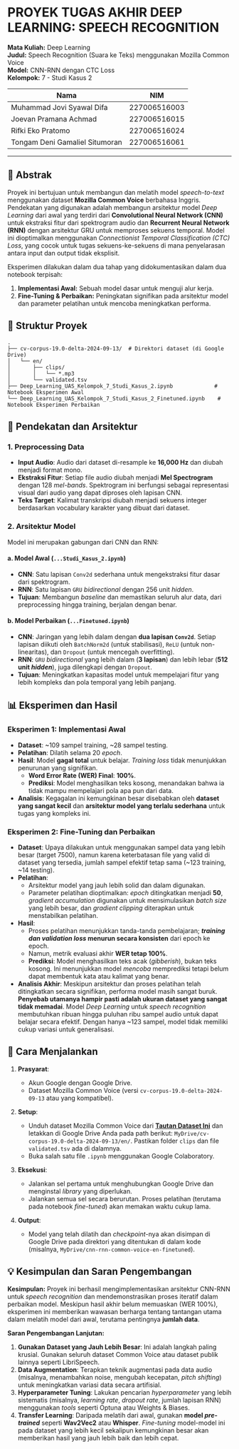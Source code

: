 # PROYEK TUGAS AKHIR DEEP LEARNING: SPEECH RECOGNITION

**Mata Kuliah:** Deep Learning  
**Judul:** Speech Recognition (Suara ke Teks) menggunakan Mozilla Common Voice  
**Model:** CNN-RNN dengan CTC Loss  
**Kelompok:** 7 - Studi Kasus 2

| Nama                            | NIM          |
| ------------------------------- | ------------ |
| Muhammad Jovi Syawal Difa       | 227006516003 |
| Joevan Pramana Achmad           | 227006516015 |
| Rifki Eko Pratomo               | 227006516024 |
| Tongam Deni Gamaliel Situmoran  | 227006516061 |

-----

## 📜 Abstrak

Proyek ini bertujuan untuk membangun dan melatih model *speech-to-text* menggunakan dataset **Mozilla Common Voice** berbahasa Inggris. Pendekatan yang digunakan adalah membangun arsitektur model *Deep Learning* dari awal yang terdiri dari **Convolutional Neural Network (CNN)** untuk ekstraksi fitur dari spektrogram audio dan **Recurrent Neural Network (RNN)** dengan arsitektur GRU untuk memproses sekuens temporal. Model ini dioptimalkan menggunakan *Connectionist Temporal Classification (CTC) Loss*, yang cocok untuk tugas sekuens-ke-sekuens di mana penyelarasan antara input dan output tidak eksplisit.

Eksperimen dilakukan dalam dua tahap yang didokumentasikan dalam dua notebook terpisah:

1.  **Implementasi Awal:** Sebuah model dasar untuk menguji alur kerja.
2.  **Fine-Tuning & Perbaikan:** Peningkatan signifikan pada arsitektur model dan parameter pelatihan untuk mencoba meningkatkan performa.

## 📁 Struktur Proyek

```
.
├── cv-corpus-19.0-delta-2024-09-13/  # Direktori dataset (di Google Drive)
│   └── en/
│       ├── clips/
│       │   └── *.mp3
│       └── validated.tsv
├── Deep_Learning_UAS_Kelompok_7_Studi_Kasus_2.ipynb             # Notebook Eksperimen Awal
└── Deep_Learning_UAS_Kelompok_7_Studi_Kasus_2_Finetuned.ipynb    # Notebook Eksperimen Perbaikan
```

## 🧠 Pendekatan dan Arsitektur

### 1\. Preprocessing Data

  - **Input Audio**: Audio dari dataset di-resample ke **16,000 Hz** dan diubah menjadi format mono.
  - **Ekstraksi Fitur**: Setiap file audio diubah menjadi **Mel Spectrogram** dengan 128 *mel-bands*. Spektrogram ini berfungsi sebagai representasi visual dari audio yang dapat diproses oleh lapisan CNN.
  - **Teks Target**: Kalimat transkripsi diubah menjadi sekuens integer berdasarkan vocabulary karakter yang dibuat dari dataset.

### 2\. Arsitektur Model

Model ini merupakan gabungan dari CNN dan RNN:

#### a. Model Awal (`...Studi_Kasus_2.ipynb`)

  - **CNN**: Satu lapisan `Conv2d` sederhana untuk mengekstraksi fitur dasar dari spektrogram.
  - **RNN**: Satu lapisan `GRU` *bidirectional* dengan 256 unit *hidden*.
  - **Tujuan**: Membangun *baseline* dan memastikan seluruh alur data, dari preprocessing hingga training, berjalan dengan benar.

#### b. Model Perbaikan (`...Finetuned.ipynb`)

  - **CNN**: Jaringan yang lebih dalam dengan **dua lapisan `Conv2d`**. Setiap lapisan diikuti oleh `BatchNorm2d` (untuk stabilisasi), `ReLU` (untuk non-linearitas), dan `Dropout` (untuk mencegah overfitting).
  - **RNN**: `GRU` *bidirectional* yang lebih dalam (**3 lapisan**) dan lebih lebar (**512 unit *hidden***), juga dilengkapi dengan `Dropout`.
  - **Tujuan**: Meningkatkan kapasitas model untuk mempelajari fitur yang lebih kompleks dan pola temporal yang lebih panjang.

## 📊 Eksperimen dan Hasil

### Eksperimen 1: Implementasi Awal

  - **Dataset**: \~109 sampel training, \~28 sampel testing.
  - **Pelatihan**: Dilatih selama 20 *epoch*.
  - **Hasil**: Model **gagal total** untuk belajar. *Training loss* tidak menunjukkan penurunan yang signifikan.
      - **Word Error Rate (WER) Final**: **100%**.
      - **Prediksi**: Model menghasilkan teks kosong, menandakan bahwa ia tidak mampu mempelajari pola apa pun dari data.
  - **Analisis**: Kegagalan ini kemungkinan besar disebabkan oleh **dataset yang sangat kecil** dan **arsitektur model yang terlalu sederhana** untuk tugas yang kompleks ini.

### Eksperimen 2: Fine-Tuning dan Perbaikan

  - **Dataset**: Upaya dilakukan untuk menggunakan sampel data yang lebih besar (target 7500), namun karena keterbatasan file yang valid di dataset yang tersedia, jumlah sampel efektif tetap sama (\~123 training, \~14 testing).
  - **Pelatihan**:
      - Arsitektur model yang jauh lebih solid dan dalam digunakan.
      - Parameter pelatihan dioptimalkan: *epoch* ditingkatkan menjadi **50**, *gradient accumulation* digunakan untuk mensimulasikan *batch size* yang lebih besar, dan *gradient clipping* diterapkan untuk menstabilkan pelatihan.
  - **Hasil**:
      - Proses pelatihan menunjukkan tanda-tanda pembelajaran; ***training dan validation loss* menurun secara konsisten** dari epoch ke epoch.
      - Namun, metrik evaluasi akhir **WER tetap 100%**.
      - **Prediksi**: Model menghasilkan teks acak (*gibberish*), bukan teks kosong. Ini menunjukkan model *mencoba* memprediksi tetapi belum dapat membentuk kata atau kalimat yang benar.
  - **Analisis Akhir**: Meskipun arsitektur dan proses pelatihan telah ditingkatkan secara signifikan, performa model masih sangat buruk. **Penyebab utamanya hampir pasti adalah ukuran dataset yang sangat tidak memadai**. Model *Deep Learning* untuk *speech recognition* membutuhkan ribuan hingga puluhan ribu sampel audio untuk dapat belajar secara efektif. Dengan hanya \~123 sampel, model tidak memiliki cukup variasi untuk generalisasi.

## 🚀 Cara Menjalankan

1.  **Prasyarat**:

      - Akun Google dengan Google Drive.
      - Dataset Mozilla Common Voice (versi `cv-corpus-19.0-delta-2024-09-13` atau yang kompatibel).

2.  **Setup**:

      - Unduh dataset Mozilla Common Voice dari [**Tautan Dataset Ini**](https://drive.google.com/drive/folders/1YXHwGj04-BuaxOeNwxLBeHq6fpT73TIQ?usp=drive_link) dan letakkan di Google Drive Anda pada path berikut: `MyDrive/cv-corpus-19.0-delta-2024-09-13/en/`. Pastikan folder `clips` dan file `validated.tsv` ada di dalamnya.
      - Buka salah satu file `.ipynb` menggunakan Google Colaboratory.

3.  **Eksekusi**:

      - Jalankan sel pertama untuk menghubungkan Google Drive dan menginstal *library* yang diperlukan.
      - Jalankan semua sel secara berurutan. Proses pelatihan (terutama pada notebook *fine-tuned*) akan memakan waktu cukup lama.

4.  **Output**:

      - Model yang telah dilatih dan *checkpoint*-nya akan disimpan di Google Drive pada direktori yang ditentukan di dalam kode (misalnya, `MyDrive/cnn-rnn-common-voice-en-finetuned`).

## 💡 Kesimpulan dan Saran Pengembangan

**Kesimpulan:**
Proyek ini berhasil mengimplementasikan arsitektur CNN-RNN untuk *speech recognition* dan mendemonstrasikan proses iteratif dalam perbaikan model. Meskipun hasil akhir belum memuaskan (WER 100%), eksperimen ini memberikan wawasan berharga tentang tantangan utama dalam melatih model dari awal, terutama pentingnya **jumlah data**.

**Saran Pengembangan Lanjutan:**

1.  **Gunakan Dataset yang Jauh Lebih Besar**: Ini adalah langkah paling krusial. Gunakan seluruh dataset Common Voice atau dataset publik lainnya seperti LibriSpeech.
2.  **Data Augmentation**: Terapkan teknik augmentasi pada data audio (misalnya, menambahkan noise, mengubah kecepatan, *pitch shifting*) untuk meningkatkan variasi data secara artifisial.
3.  **Hyperparameter Tuning**: Lakukan pencarian *hyperparameter* yang lebih sistematis (misalnya, *learning rate*, *dropout rate*, jumlah lapisan RNN) menggunakan *tools* seperti Optuna atau Weights & Biases.
4.  **Transfer Learning**: Daripada melatih dari awal, gunakan **model *pre-trained*** seperti **Wav2Vec2** atau **Whisper**. *Fine-tuning* model-model ini pada dataset yang lebih kecil sekalipun kemungkinan besar akan memberikan hasil yang jauh lebih baik dan lebih cepat.
